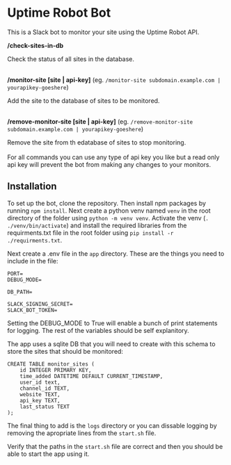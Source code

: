 # Uptime Robot Bot

This is a Slack bot to monitor your site using the Uptime Robot API.


**/check-sites-in-db**

Check the status of all sites in the database.
<br><br>

**/monitor-site [site | api-key]** (eg. `/monitor-site subdomain.example.com | yourapikey-goeshere`)

Add the site to the database of sites to be monitored.
<br><br>

**/remove-monitor-site [site | api-key]** (eg. `/remove-monitor-site subdomain.example.com | yourapikey-goeshere`)

Remove the site from th edatabase of sites to stop monitoring.
<br><br>
For all commands you can use any type of api key you like but a read only api key will prevent the bot from making any changes to your monitors.

## Installation
To set up the bot, clone the repository. Then install npm packages by running `npm install`. Next create a python venv named `venv` in the root directory of the folder using `python -m venv venv`. Activate the venv (`. ./venv/bin/activate`) and install the required libraries from the requirments.txt file in the root folder using `pip install -r ./requirments.txt`.

Next create a .env file in the `app` directory. These are the things you need to include in the file:
```
PORT=
DEBUG_MODE=

DB_PATH=

SLACK_SIGNING_SECRET=
SLACK_BOT_TOKEN=
```
Setting the DEBUG_MODE to True will enable a bunch of print statements for logging. The rest of the variables should be self explanitory.

The app uses a sqlite DB that you will need to create with this schema to store the sites that should be monitored:
```
CREATE TABLE monitor_sites (
	id INTEGER PRIMARY KEY,
	time_added DATETIME DEFAULT CURRENT_TIMESTAMP,
	user_id text,
	channel_id TEXT,
	website TEXT,
	api_key TEXT,
	last_status TEXT
);
```
The final thing to add is the `logs` directory or you can dissable logging by removing the apropriate lines from the `start.sh` file.

Verify that the paths in the `start.sh` file are correct and then you should be able to start the app using it.
